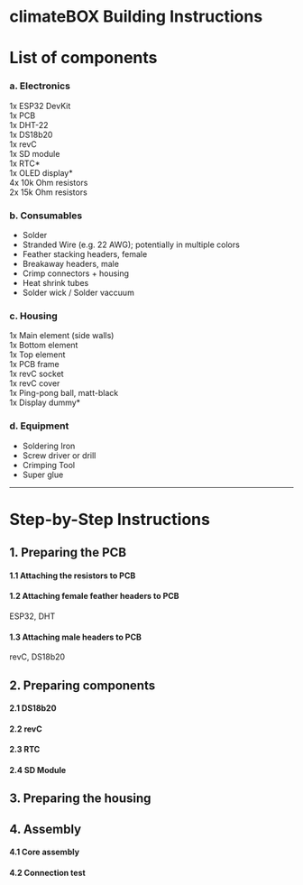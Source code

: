 # climateBOX Building Instructions

# List of components
### a. Electronics
  1x ESP32 DevKit<br>
  1x PCB<br>
  1x DHT-22<br>
  1x DS18b20<br>
  1x revC<br>
  1x SD module<br>
  1x RTC*<br>
  1x OLED display*<br>
  4x 10k Ohm resistors<br>
  2x 15k Ohm resistors<br>
  
### b. Consumables
  - Solder
  - Stranded Wire (e.g. 22 AWG); potentially in multiple colors
  - Feather stacking headers, female
  - Breakaway headers, male
  - Crimp connectors + housing
  - Heat shrink tubes
  - Solder wick / Solder vaccuum
  
### c. Housing
  1x Main element (side walls)<br>
  1x Bottom element<br>
  1x Top element<br>
  1x PCB frame<br>
  1x revC socket<br>
  1x revC cover<br>
  1x Ping-pong ball, matt-black<br>
  1x Display dummy*<br>
  
### d. Equipment
  - Soldering Iron<br>
  - Screw driver or drill<br>
  - Crimping Tool<br>
  - Super glue<br>
  
  
  ----------------------------------
  # Step-by-Step Instructions
  ## 1. Preparing the PCB
  #### 1.1 Attaching the resistors to PCB
  #### 1.2 Attaching female feather headers to PCB
  ESP32, DHT
  #### 1.3 Attaching male headers to PCB
  revC, DS18b20
  
  ## 2. Preparing components
  #### 2.1 DS18b20
  
  #### 2.2 revC
  
  #### 2.3 RTC
  
  #### 2.4 SD Module
  
  ## 3. Preparing the housing
  
  
  ## 4. Assembly
  #### 4.1 Core assembly
  #### 4.2 Connection test
  
